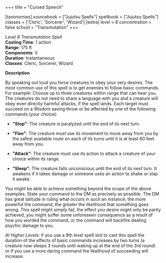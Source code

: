+++
title = "Cursed Speech"

[taxonomies]
sourcebook = ["Jujutsu Spells"]
spellbook = ["Jujutsu Spells"]
classes = ['Cleric', 'Sorcerer', 'Wizard']
[extra]
level = 8
concentration = false
school = "Transmutation"
+++

*Level 8 Transmutation Spell*  
**Casting Time**: 1 action  
**Range**: 175 ft  
**Components**: V  
**Duration**: Instantaneous  
**Classes**: Cleric, Sorcerer, Wizard  

**Description**


By speaking out loud you force creatures to obey your very desires. The most common use of this spell is to get enemies to follow basic commands. For example: Choose up to three creatures within range that can hear you. The creatures do not need to share a language with you and a creature will obey even directly harmful attacks, if the spell lands. Each target must succeed on a Wisdom saving throw or be affected by one of the following commands (your choice):



- **"Stop"**: The creature is paralyzed until the end of its next turn.

- **"Flee"**: The creature must use its movement to move away from you by the safest available route on each of its turns until it is at least 60 feet away from you.

- **"Attack"**: The creature must use its action to attack a creature of your choice within its range.

- **"Sleep"**: The creature falls unconscious until the end of its next turn. It awakens if it takes damage or someone uses an action to shake or slap it awake.



You might be able to achieve something beyond the scope of the above examples. State your command to the DM as precisely as possible. The DM has great latitude in ruling what occurs in such an instance; the more powerful the command, the greater the likelihood that something goes wrong. This spell might simply fail, the effect you desire might only be partly achieved, you might suffer some unforeseen consequence as a result of how you worded the command, or the command will backfire dealing psychic damage to you.



_At Higher Levels_: if you use a 9th level spell slot to cast this spell the duration of the effects of basic commands increases by two turns (a creature now sleeps 3 rounds until waking up at the end of the 3rd round) or if you use a more daring command the likelihood of succeeding will increase.


